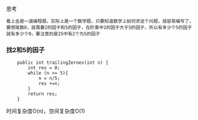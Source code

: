 思考

    看上去是一道编程题，实际上是一个数学题，只要知道数学上如何求这个问题，就容易编写了，要想尾数0，就需要2的因子和5的因子，在阶乘中2的因子大于5的因子，所以有多少个5的因子就有多少个0，要注意的是25中有2个为5的因子

### 找2和5的因子

~~~
    public int trailingZeroes(int n) {
        int res = 0;
        while (n >= 5){
            n = n/5;
            res +=n;
        }
        return res;
    }
~~~

时间复杂度O(n)，空间复杂度O(1)